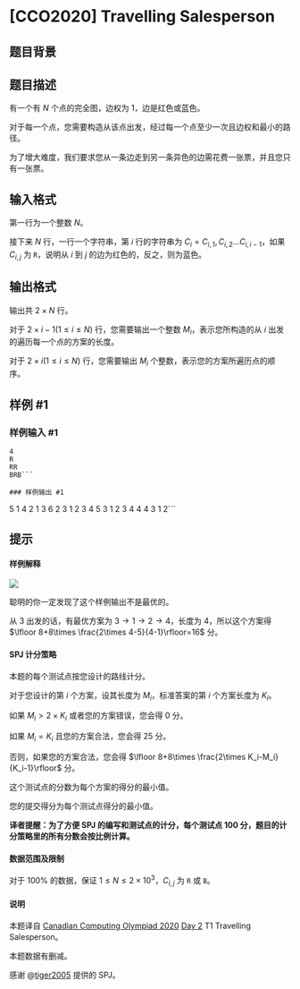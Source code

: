 # [CCO2020] Travelling Salesperson

## 题目背景



## 题目描述

有一个有 $N$ 个点的完全图，边权为 $1$，边是红色或蓝色。

对于每一个点，您需要构造从该点出发，经过每一个点至少一次且边权和最小的路径。

为了增大难度，我们要求您从一条边走到另一条异色的边需花费一张票，并且您只有一张票。

## 输入格式

第一行为一个整数 $N$。

接下来 $N$ 行，一行一个字符串，第 $i$ 行的字符串为 $C_i=C_{i,1},C_{i,2}\ldots C_{i,i-1}$，如果 $C_{i,j}$ 为 `R`，说明从 $i$ 到 $j$ 的边为红色的，反之，则为蓝色。

## 输出格式

输出共 $2\times N$ 行。

对于 $2\times i-1(1\le i\le N)$ 行，您需要输出一个整数 $M_i$，表示您所构造的从 $i$ 出发的遍历每一个点的方案的长度。

对于 $2\times i (1\le i\le N)$ 行，您需要输出 $M_i$ 个整数，表示您的方案所遍历点的顺序。

## 样例 #1

### 样例输入 #1
```
4
R
RR
BRB```

### 样例输出 #1

```
5
1 4 2 1 3
6
2 3 1 2 3 4
5
3 1 2 3 4
4
4 3 1 2```

## 提示

#### 样例解释
![](https://cdn.luogu.com.cn/upload/image_hosting/j79801x8.png?x-oss-process=image/resize,m_lfit,h_170,w_225)

聪明的你一定发现了这个样例输出不是最优的。

从 $3$ 出发的话，有最优方案为 $3\to 1\to 2\to 4$，长度为 $4$，所以这个方案得 $\lfloor 8+8\times \frac{2\times 4-5}{4-1}\rfloor=16$ 分。

#### SPJ 计分策略
本题的每个测试点按您设计的路线计分。

对于您设计的第 $i$ 个方案，设其长度为 $M_i$，标准答案的第 $i$ 个方案长度为 $K_i$。

如果 $M_i>2\times K_i$ 或者您的方案错误，您会得 $0$ 分。

如果 $M_i=K_i$ 且您的方案合法，您会得 $25$ 分。

否则，如果您的方案合法，您会得 $\lfloor 8+8\times \frac{2\times K_i-M_i}{K_i-1}\rfloor$ 分。

这个测试点的分数为每个方案的得分的最小值。

您的提交得分为每个测试点得分的最小值。

**译者提醒：为了方便 SPJ 的编写和测试点的计分，每个测试点 $100$ 分，题目的计分策略里的所有分数会按比例计算。**

#### 数据范围及限制
对于 $100\%$ 的数据，保证 $1\le N\le 2\times 10^3$，$C_{i,j}$ 为 `R` 或 `B`。

#### 说明
本题译自 [Canadian Computing Olympiad 2020](https://cemc.math.uwaterloo.ca/contests/computing/2020/) [Day 2](https://cemc.math.uwaterloo.ca/contests/computing/2020/cco/day2.pdf) T1 Travelling Salesperson。

本题数据有删减。

感谢 @[tiger2005](https://www.luogu.com.cn/user/60864) 提供的 SPJ。
